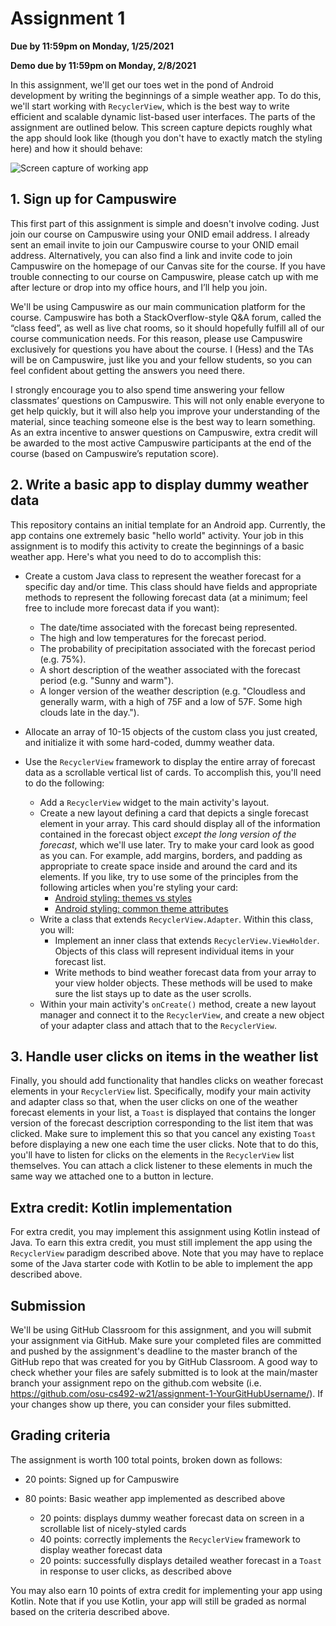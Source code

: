# Assignment 1
**Due by 11:59pm on Monday, 1/25/2021**

**Demo due by 11:59pm on Monday, 2/8/2021**

In this assignment, we'll get our toes wet in the pond of Android development by writing the beginnings of a simple weather app.  To do this, we'll start working with `RecyclerView`, which is the best way to write efficient and scalable dynamic list-based user interfaces.  The parts of the assignment are outlined below.  This screen capture depicts roughly what the app should look like (though you don't have to exactly match the styling here) and how it should behave:

![Screen capture of working app](screencap.gif)

## 1. Sign up for Campuswire

This first part of this assignment is simple and doesn't involve coding.  Just join our course on Campuswire using your ONID email address.  I already sent an email invite to join our Campuswire course to your ONID email address.  Alternatively, you can also find a link and invite code to join Campuswire on the homepage of our Canvas site for the course.  If you have trouble connecting to our course on Campuswire, please catch up with me after lecture or drop into my office hours, and I’ll help you join.

We'll be using Campuswire as our main communication platform for the course.  Campuswire has both a StackOverflow-style Q&A forum, called the “class feed”, as well as live chat rooms, so it should hopefully fulfill all of our course communication needs.  For this reason, please use Campuswire exclusively for questions you have about the course.  I (Hess) and the TAs will be on Campuswire, just like you and your fellow students, so you can feel confident about getting the answers you need there.

I strongly encourage you to also spend time answering your fellow classmates’ questions on Campuswire. This will not only enable everyone to get help quickly, but it will also help you improve your understanding of the material, since teaching someone else is the best way to learn something.  As an extra incentive to answer questions on Campuswire, extra credit will be awarded to the most active Campuswire participants at the end of the course (based on Campuswire’s reputation score).

## 2. Write a basic app to display dummy weather data

This repository contains an initial template for an Android app.  Currently, the app contains one extremely basic "hello world" activity.  Your job in this assignment is to modify this activity to create the beginnings of a basic weather app.  Here's what you need to do to accomplish this:


  * Create a custom Java class to represent the weather forecast for a specific day and/or time.  This class should have fields and appropriate methods to represent the following forecast data (at a minimum; feel free to include more forecast data if you want):
    * The date/time associated with the forecast being represented.
    * The high and low temperatures for the forecast period.
    * The probability of precipitation associated with the forecast period (e.g. 75%).
    * A short description of the weather associated with the forecast period (e.g. "Sunny and warm").
    * A longer version of the weather description (e.g. "Cloudless and generally warm, with a high of 75F and a low of 57F.  Some high clouds late in the day.").

  * Allocate an array of 10-15 objects of the custom class you just created, and initialize it with some hard-coded, dummy weather data.

  * Use the `RecyclerView` framework to display the entire array of forecast data as a scrollable vertical list of cards.  To accomplish this, you'll need to do the following:
    * Add a `RecyclerView` widget to the main activity's layout.
    * Create a new layout defining a card that depicts a single forecast element in your array.  This card should display all of the information contained in the forecast object *except the long version of the forecast*, which we'll use later.  Try to make your card look as good as you can.  For example, add margins, borders, and padding as appropriate to create space inside and around the card and its elements.  If you like, try to use some of the principles from the following articles when you're styling your card:
      * [Android styling: themes vs styles](https://medium.com/androiddevelopers/android-styling-themes-vs-styles-ebe05f917578)
      * [Android styling: common theme attributes](https://medium.com/androiddevelopers/android-styling-common-theme-attributes-8f7c50c9eaba)
    * Write a class that extends `RecyclerView.Adapter`.  Within this class, you will:
      * Implement an inner class that extends `RecyclerView.ViewHolder`.  Objects of this class will represent individual items in your forecast list.
      * Write methods to bind weather forecast data from your array to your view holder objects.  These methods will be used to make sure the list stays up to date as the user scrolls.
    * Within your main activity's `onCreate()` method, create a new layout manager and connect it to the `RecyclerView`, and create a new object of your adapter class and attach that to the `RecyclerView`.

## 3. Handle user clicks on items in the weather list

Finally, you should add functionality that handles clicks on weather forecast elements in your `RecyclerView` list.  Specifically, modify your main activity and adapter class so that, when the user clicks on one of the weather forecast elements in your list, a `Toast` is displayed that contains the longer version of the forecast description corresponding to the list item that was clicked.  Make sure to implement this so that you cancel any existing `Toast` before displaying a new one each time the user clicks.  Note that to do this, you'll have to listen for clicks on the elements in the `RecyclerView` list themselves.  You can attach a click listener to these elements in much the same way we attached one to a button in lecture.

## Extra credit: Kotlin implementation

For extra credit, you may implement this assignment using Kotlin instead of Java.  To earn this extra credit, you must still implement the app using the `RecyclerView` paradigm described above.  Note that you may have to replace some of the Java starter code with Kotlin to be able to implement the app described above.

## Submission

We'll be using GitHub Classroom for this assignment, and you will submit your assignment via GitHub.  Make sure your completed files are committed and pushed by the assignment's deadline to the master branch of the GitHub repo that was created for you by GitHub Classroom.  A good way to check whether your files are safely submitted is to look at the main/master branch your assignment repo on the github.com website (i.e. https://github.com/osu-cs492-w21/assignment-1-YourGitHubUsername/). If your changes show up there, you can consider your files submitted.

## Grading criteria

The assignment is worth 100 total points, broken down as follows:

  * 20 points: Signed up for Campuswire

  * 80 points: Basic weather app implemented as described above
    * 20 points: displays dummy weather forecast data on screen in a scrollable list of nicely-styled cards
    * 40 points: correctly implements the `RecyclerView` framework to display weather forecast data
    * 20 points: successfully displays detailed weather forecast in a `Toast` in response to user clicks, as described above

You may also earn 10 points of extra credit for implementing your app using Kotlin.  Note that if you use Kotlin, your app will still be graded as normal based on the criteria described above.
